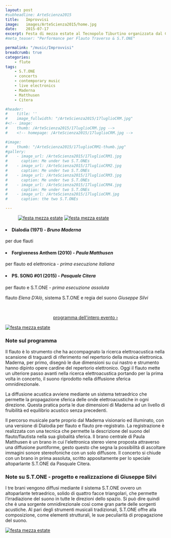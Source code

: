 ```yaml
---
layout: post
#subheadline: ArteScienza2015
title:   Improvvisi
image:   images/ArteScienza2015/home.jpg
date:    2015-07-17
excerpt: Festa di mezza estate al Tecnopolo Tiburtino organizzata dal CRM - Centro Ricerche Musicali; performance per Flauto Traverso & S.T.ONE - Elettronica Sferica Omnidirezionale
#meta_teaser: "Performance per Flauto Traverso & S.T.ONE"

permalink: "/music/Improvvisi"
breadcrumb: true
categories:
    - flute
tags:
    - S.T.ONE
    - concerts
    - contemporary music
    - live electronics
    - Maderna
    - Matthusen
    - Citera

#header:
#    title: ''
#    image_fullwidth: "/ArteScienza2015/17luglioCRM.jpg"
#<!-- image:
#    thumb: /ArteScienza2015/17luglioCRM.jpg -->
#    <!-- homepage: /ArteScienza2015/17luglioCRM.jpg -->

#image:
#    thumb: "/ArteScienza2015/17luglioCRM1-thumb.jpg"
#gallery:
#    - image_url: /ArteScienza2015/17luglioCRM1.jpg
#      caption: Me under two S.T.ONEs
#    - image_url: /ArteScienza2015/17luglioCRM2.jpg
#      caption: Me under two S.T.ONEs
#    - image_url: /ArteScienza2015/17luglioCRM3.jpg
#      caption: Me under two S.T.ONEs
#    - image_url: /ArteScienza2015/17luglioCRM4.jpg
#      caption: Me under two S.T.ONEs
#    - image_url: /ArteScienza2015/17luglioCRM.jpg
#      caption: the two S.T.ONEs

---
```


<figure class="half">
    <a href="{{ site.url }}/images/ArteScienza2015/17luglioCRM3.JPG"><img src="{{ site.url }}/images/ArteScienza2015/17luglioCRM3.JPG" alt="festa mezza estate"></a>
    <a href="{{ site.url }}/images/ArteScienza2015/17luglioCRM4.JPG"><img src="{{ site.url }}/images/ArteScienza2015/17luglioCRM4.JPG" alt="festa mezza estate"></a>
</figure>



<h4><li> Dialodia (1971) - <em>Bruno Maderna</em></li></h4>
per due flauti
<br>

<h4><li> Forgiveness Anthem (2010) - <em>Paula Matthusen</em></li></h4>
per flauto ed elettronica - <em>prima esecuzione italiana</em>
<br>

<h4><li> PS. SONG #01 (2015) - <em>Pasquale Citera</em></li></h4>
per ﬂauto e S.T.ONE - <em>prima esecuzione assoluta</em>
<br>

flauto *Elena D’Alò*, sistema S.T.ONE e regia del suono *Giuseppe Silvi*

<p><br></p>

<p align="center">
<a class="radius button small" href="http://www.artescienza.info/asnew/index.php?option=com_content&view=article&id=203:fgtecnopolo-parco-tecnologico-tiburtino&catid=70:eventi&Itemid=53" target="_blank">programma dell'intero evento ›</a>
</p>

<a href="{{ site.url }}/images/ArteScienza2015/17luglioCRM.JPG"><img src="{{ site.url }}/images/ArteScienza2015/17luglioCRM.JPG" alt="festa mezza estate"></a>

### Note sul programma
<p>Il flauto è lo strumento che ha accompagnato la ricerca elettroacustica nella scansione di traguardi di riferimento nel repertorio della musica elettronica. Maderna, per primo, disegnò le due dimensioni su cui nastro e strumento hanno dipinto opere cardine del repertorio elettronico.
Oggi il flauto mette un ulteriore passo avanti nella ricerca elettroacustica portando per la prima volta in concerto, il suono riprodotto nella diffusione sferica omnidirezionale.</p>

<p>La diffusione acustica avviene mediante un sistema tetraedrico che permette la propagazione sferica delle onde elettroacustiche in ogni direzione. Questa pratica porta le due dimensioni di Maderna ad un livello di fruibilità ed equilibrio acustico senza precedenti.</p>

<p>Il percorso musicale parte proprio dal Maderna visionario ed illuminato, con una versione di Dialodia per flauto e flauto pre-registrato. La registrazione è realizzata con una tecnica che permette la descrizione del suono del flauto/flautista nella sua globalità sferica. Il brano centrale di Paula Matthusen è un brano in cui l'elettronica stereo viene proposta attraverso una diffusione puntiforme, gesto questo che segna la possibilità di ascoltare immagini sonore stereofoniche con un solo diffusore. Il concerto si chiude con un brano in prima assoluta, scritto appositamente per lo speciale altoparlante S.T.ONE da Pasquale Citera.</p>


### Note su S.T.ONE - progetto e realizzazione di Giuseppe Silvi
<p>I tre brani vengono diffusi mediante il sistema S.T.ONE ovvero un altoparlante tetraedrico, solido di quattro facce triangolari, che permette l’irradiazione del suono in tutte le direzioni dello spazio. Si può dire quindi che è una sorgente omnidirezionale così come gran parte delle sorgenti acustiche. Al pari degli strumenti musicali tradizionali, S.T.ONE offre alla composizione, come elementi strutturali, le sue peculiarità di propagazione del suono.</p>

<a href="{{ site.url }}/images/ArteScienza2015/IMG_1728mod.jpg"><img src="{{ site.url }}/images/ArteScienza2015/IMG_1728mod.jpg" alt="festa mezza estate"></a>
